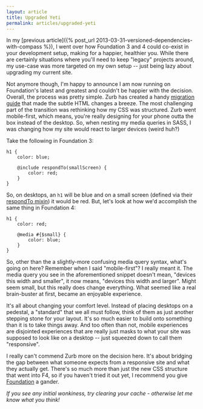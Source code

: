 ```yaml
---
layout: article
title: Upgraded Yeti
permalink: articles/upgraded-yeti
---
```


In my [previous article]({% post_url 2013-03-31-versioned-dependencies-with-compass %}), I went over how Foundation 3 and 4 could co-exist in your development setup, making for a happier, healthier you. While there are certainly situations where you'll need to keep "legacy" projects around, my use-case was more targeted on my own setup -- just being lazy about upgrading my current site.

Not anymore though, I'm happy to announce I am now running on Foundation's latest and greatest and couldn't be happier with the decision. Overall, the process was pretty simple. Zurb has created a handy [migration guide](http://foundation.zurb.com/migration.php) that made the subtle HTML changes a breeze. The most challenging part of the transition was rethinking how my CSS was structured. Zurb went mobile-first, which means, you're really designing for your phone outta the box instead of the desktop. So, when nesting my media queries in SASS, I was changing how my site would react to larger devices (weird huh?)

Take the following in Foundation 3:

    h1 {
        color: blue;

        @include respondTo(smallScreen) {
            color: red;
        }
    }

So, on desktops, an `h1` will be blue and on a small screen (defined via their [respondTo mixin](https://github.com/zurb/foundation/blob/3-2-stable/scss/foundation/mixins/_respond-to.scss)) it would be red. But, let's look at how we'd accomplish the same thing in Foundation 4:

    h1 {
        color: red;

        @media #{$small} {
            color: blue;
        }
    }

So, other than the a slightly-more confusing media query syntax, what's going on here? Remember when I said "mobile-first"? I really meant it. The media query you see in the aforementioned snippet doesn't mean, "devices this width and smaller", it now means, "devices this width and larger". Might seem small, but this really does change everything. What seemed like a real brain-buster at first, became an enjoyable experience.

It's all about changing your comfort level. Instead of placing desktops on a pedestal, a "standard" that we all must follow, think of them as just another stepping stone for your layout. It's so much easier to build onto something than it is to take things away. And too often than not, mobile experiences are disjointed experiences that are really just masks to what your site was supposed to look like on a desktop -- just squeezed down to call them "responsive".

I really can't commend Zurb more on the decision here. It's about bridging the gap between what someone expects from a responsive site and what they actually get. There's so much more than just the new CSS structure that went into F4, so if you haven't tried it out yet, I recommend you give [Foundation](http://foundation.zurb.com/) a gander.

_If you see any initial wonkiness, try clearing your cache - otherwise let me know what you think!_
